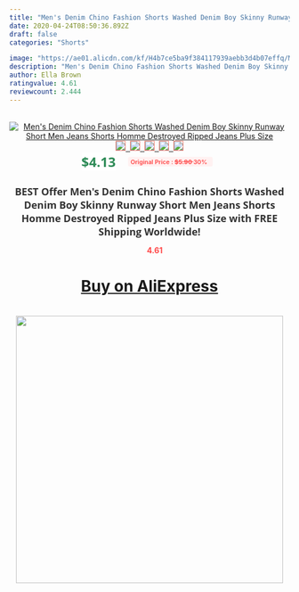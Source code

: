 ```yaml
---
title: "Men's Denim Chino Fashion Shorts Washed Denim Boy Skinny Runway Short Men Jeans Shorts Homme Destroyed Ripped Jeans Plus Size"
date: 2020-04-24T08:50:36.892Z
draft: false
categories: "Shorts"

image: "https://ae01.alicdn.com/kf/H4b7ce5ba9f384117939aebb3d4b07effq/Men-s-Denim-Chino-Fashion-Shorts-Washed-Denim-Boy-Skinny-Runway-Short-Men-Jeans-Shorts-Homme.jpg"
description: "Men's Denim Chino Fashion Shorts Washed Denim Boy Skinny Runway Short Men Jeans Shorts Homme Destroyed Ripped Jeans Plus Size"
author: Ella Brown
ratingvalue: 4.61
reviewcount: 2.444
---
```

<br>
<div style="text-align: center;">
<a href="https://s.click.aliexpress.com/e/_9fY5HL" target="_blank" rel="nofollow noopener noreferrer"><img alt="Men's Denim Chino Fashion Shorts Washed Denim Boy Skinny Runway Short Men Jeans Shorts Homme Destroyed Ripped Jeans Plus Size" class="magnifier-image" src="https://ae01.alicdn.com/kf/H4b7ce5ba9f384117939aebb3d4b07effq/Men-s-Denim-Chino-Fashion-Shorts-Washed-Denim-Boy-Skinny-Runway-Short-Men-Jeans-Shorts-Homme.jpg_640x640.jpg">
<br>
<img style="border:1px solid salmon" src="https://ae01.alicdn.com/kf/H4b7ce5ba9f384117939aebb3d4b07effq/Men-s-Denim-Chino-Fashion-Shorts-Washed-Denim-Boy-Skinny-Runway-Short-Men-Jeans-Shorts-Homme.jpg_120x120.jpg">&nbsp;&nbsp;<img style="border:1px solid salmon" src="https://ae01.alicdn.com/kf/Hac218372a11442d38966bdfb857393a9Q/Men-s-Denim-Chino-Fashion-Shorts-Washed-Denim-Boy-Skinny-Runway-Short-Men-Jeans-Shorts-Homme.jpg_120x120.jpg">&nbsp;&nbsp;<img style="border:1px solid salmon" src="https://ae01.alicdn.com/kf/H56fb8d921733461594720598704dd304R/Men-s-Denim-Chino-Fashion-Shorts-Washed-Denim-Boy-Skinny-Runway-Short-Men-Jeans-Shorts-Homme.jpg_120x120.jpg">&nbsp;&nbsp;<img style="border:1px solid salmon" src="https://ae01.alicdn.com/kf/Hf0e87fe264b442459cdf4f63aa696ed7J/Men-s-Denim-Chino-Fashion-Shorts-Washed-Denim-Boy-Skinny-Runway-Short-Men-Jeans-Shorts-Homme.jpg_120x120.jpg">&nbsp;&nbsp;<img style="border:1px solid salmon" src="https://ae01.alicdn.com/kf/H72da820f3a7e4d80a847e4ae8ff8ddf6L/Men-s-Denim-Chino-Fashion-Shorts-Washed-Denim-Boy-Skinny-Runway-Short-Men-Jeans-Shorts-Homme.jpg_120x120.jpg"></a></div><br0>
<div style="text-align: center;"><span style="background-color: white; border: 0px; box-sizing: border-box; color: seagreen; display: inline-block; font-family: &quot;open sans&quot; , &quot;arial&quot; , &quot;helvetica&quot; , sans-serif , &quot;heiti&quot;; font-size: 24px; font-stretch: inherit; font-weight: 700; line-height: inherit; margin: 0px 10px 0px 0px; padding: 0px; vertical-align: middle;">$4.13 </span>
<span style="background: rgb(255 , 241 , 241); border-radius: 3px; border: 0px; box-sizing: border-box; color: #ff4747; display: inline-block; font-family: inherit; font-size: 12px; font-stretch: inherit; font-style: inherit; font-variant: inherit; font-weight: 600; line-height: inherit; margin: 0px; padding: 2px 5px; transform: scale(0.9); vertical-align: middle;">Original Price : <b style="text-decoration: line-through;">$5.90 </b> 30%&nbsp;&nbsp;</span></div>
<h1 style="color: #333333; display: inline-block; font-family: &quot;open sans&quot; , &quot;arial&quot; , &quot;helvetica&quot; , sans-serif , &quot;heiti&quot;; font-size: 18px; font-stretch: inherit; font-weight: 700; text-align: center;">BEST Offer Men's Denim Chino Fashion Shorts Washed Denim Boy Skinny Runway Short Men Jeans Shorts Homme Destroyed Ripped Jeans Plus Size with FREE Shipping Worldwide!</h1>
<div style="color: #ff4747; text-align: center;">
<img src="https://4.bp.blogspot.com/-M0ZcTcb-5uY/XleCXlxnR4I/AAAAAAAAAEc/OrjgMkXV1oMQFaCRZj5HQwOCBcu3w1FegCPcBGAYYCw/s1600/star.png" style="height: 15px;">&nbsp;<b>4.61</b></div>
<div class="button_cont" align="center"><a class="buynow_a" href="https://s.click.aliexpress.com/e/_9fY5HL" target="_blank" rel="nofollow noopener noreferrer"><H1>Buy on AliExpress</H1></a></div><br>
<div class="separator" style="clear: both; text-align: center;">
<img src="https://lh3.googleusercontent.com/-pTy5HemUv9M/XlePHvY0dAI/AAAAAAAAAE4/0nX5iRUoIWY8eMW9Dpxeirr157OZliDIgCLcBGAsYHQ/s1600/badge.gif" width="480">
</div>

